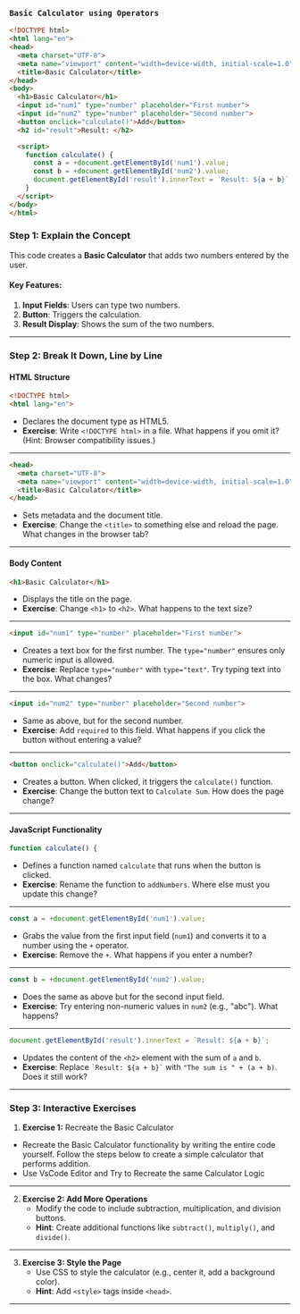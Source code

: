 ### `Basic Calculator using Operators`
```html
<!DOCTYPE html>
<html lang="en">
<head>
  <meta charset="UTF-8">
  <meta name="viewport" content="width=device-width, initial-scale=1.0">
  <title>Basic Calculator</title>
</head>
<body>
  <h1>Basic Calculator</h1>
  <input id="num1" type="number" placeholder="First number">
  <input id="num2" type="number" placeholder="Second number">
  <button onclick="calculate()">Add</button>
  <h2 id="result">Result: </h2>

  <script>
    function calculate() {
      const a = +document.getElementById('num1').value;
      const b = +document.getElementById('num2').value;
      document.getElementById('result').innerText = `Result: ${a + b}`;
    }
  </script>
</body>
</html>

```




### **Step 1: Explain the Concept**
This code creates a **Basic Calculator** that adds two numbers entered by the user.

#### Key Features:
1. **Input Fields**: Users can type two numbers.
2. **Button**: Triggers the calculation.
3. **Result Display**: Shows the sum of the two numbers.

---

### **Step 2: Break It Down, Line by Line**
#### **HTML Structure**
```html
<!DOCTYPE html>
<html lang="en">
```
- Declares the document type as HTML5.
- **Exercise**: Write `<!DOCTYPE html>` in a file. What happens if you omit it? (Hint: Browser compatibility issues.)

---

```html
<head>
  <meta charset="UTF-8">
  <meta name="viewport" content="width=device-width, initial-scale=1.0">
  <title>Basic Calculator</title>
</head>
```
- Sets metadata and the document title.
- **Exercise**: Change the `<title>` to something else and reload the page. What changes in the browser tab?

---

#### **Body Content**
```html
<h1>Basic Calculator</h1>
```
- Displays the title on the page.
- **Exercise**: Change `<h1>` to `<h2>`. What happens to the text size?

---

```html
<input id="num1" type="number" placeholder="First number">
```
- Creates a text box for the first number. The `type="number"` ensures only numeric input is allowed.
- **Exercise**: Replace `type="number"` with `type="text"`. Try typing text into the box. What changes?

---

```html
<input id="num2" type="number" placeholder="Second number">
```
- Same as above, but for the second number.
- **Exercise**: Add `required` to this field. What happens if you click the button without entering a value?

---

```html
<button onclick="calculate()">Add</button>
```
- Creates a button. When clicked, it triggers the `calculate()` function.
- **Exercise**: Change the button text to `Calculate Sum`. How does the page change?

---

#### **JavaScript Functionality**
```javascript
function calculate() {
```
- Defines a function named `calculate` that runs when the button is clicked.
- **Exercise**: Rename the function to `addNumbers`. Where else must you update this change?

---

```javascript
const a = +document.getElementById('num1').value;
```
- Grabs the value from the first input field (`num1`) and converts it to a number using the `+` operator.
- **Exercise**: Remove the `+`. What happens if you enter a number?

---

```javascript
const b = +document.getElementById('num2').value;
```
- Does the same as above but for the second input field.
- **Exercise**: Try entering non-numeric values in `num2` (e.g., "abc"). What happens?

---

```javascript
document.getElementById('result').innerText = `Result: ${a + b}`;
```
- Updates the content of the `<h2>` element with the sum of `a` and `b`.
- **Exercise**: Replace `` `Result: ${a + b}` `` with `"The sum is " + (a + b)`. Does it still work?

---

### **Step 3: Interactive Exercises**

1. **Exercise 1:** Recreate the Basic Calculator
  - Recreate the Basic Calculator functionality by writing the entire code yourself. Follow the steps below to create a simple calculator that performs addition.
  - Use VsCode Editor and Try to Recreate the same Calculator Logic

---

2. **Exercise 2: Add More Operations**
   - Modify the code to include subtraction, multiplication, and division buttons.
   - **Hint**: Create additional functions like `subtract()`, `multiply()`, and `divide()`.

---


3. **Exercise 3: Style the Page**
   - Use CSS to style the calculator (e.g., center it, add a background color).
   - **Hint**: Add `<style>` tags inside `<head>`.

---



```
